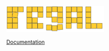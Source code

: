 ![Regal Logo](/doc/resources/images/logo.png "Regal Logo")

[Documentation](https://jschnasse.github.io/Regal/doc/regal.html)
